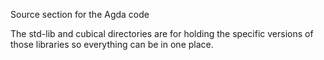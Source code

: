 Source section for the Agda code

The std-lib and cubical directories are for holding the specific versions of 
those libraries so everything can be in one place.